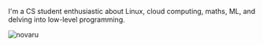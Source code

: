 I'm a CS student enthusiastic about Linux, cloud computing, maths, ML, and delving into low-level programming.

<p>
  <img src="https://github-readme-stats.vercel.app/api/top-langs?username=novaru&show_icons=true&theme=codeSTACKr&layout=compact&hide=hack,css,html,scss,javascript" alt="novaru" />
</p>
